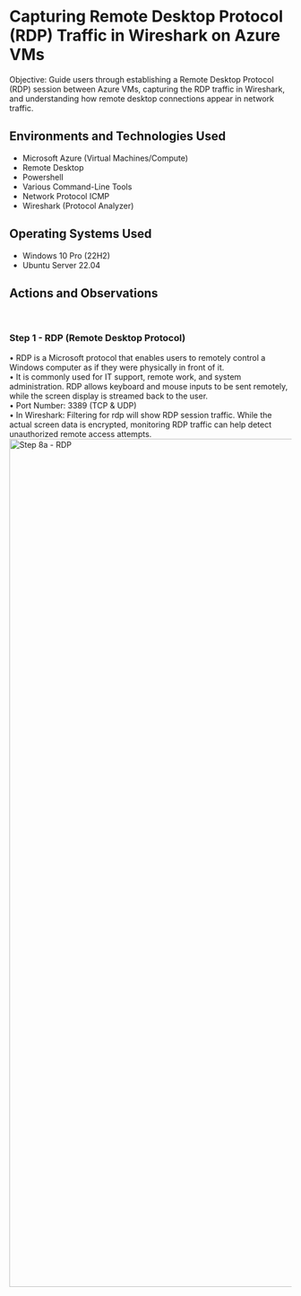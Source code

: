 <h1>Capturing Remote Desktop Protocol (RDP) Traffic in Wireshark on Azure VMs</h1>
Objective: Guide users through establishing a Remote Desktop Protocol (RDP) session between Azure VMs, capturing the RDP traffic in Wireshark, and understanding how remote desktop connections appear in network traffic.

<h2>Environments and Technologies Used</h2>

- Microsoft Azure (Virtual Machines/Compute)
- Remote Desktop
- Powershell
- Various Command-Line Tools
- Network Protocol ICMP
- Wireshark (Protocol Analyzer)

<h2>Operating Systems Used </h2>

- Windows 10 Pro (22H2)
- Ubuntu Server 22.04


<h2>Actions and Observations</h2>

<br>


<h3>Step 1 - RDP (Remote Desktop Protocol)</h3>
•	RDP is a Microsoft protocol that enables users to remotely control a Windows computer as if they were physically in front of it.<br>
•	It is commonly used for IT support, remote work, and system administration. RDP allows keyboard and mouse inputs to be sent remotely, while the screen display is streamed back to the user.<br>
•	Port Number: 3389 (TCP & UDP)<br>
•	In Wireshark: Filtering for rdp will show RDP session traffic. While the actual screen data is encrypted, monitoring RDP traffic can help detect unauthorized remote access attempts.<br>
<img width="1512" alt="Step 8a - RDP" src="https://github.com/user-attachments/assets/96cedc2b-25a4-4b0d-bedc-34199620c4e9" />


